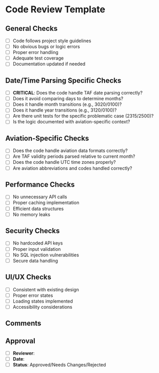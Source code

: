 # Code Review Template

## General Checks
- [ ] Code follows project style guidelines
- [ ] No obvious bugs or logic errors
- [ ] Proper error handling
- [ ] Adequate test coverage
- [ ] Documentation updated if needed

## Date/Time Parsing Specific Checks
- [ ] **CRITICAL**: Does the code handle TAF date parsing correctly?
- [ ] Does it avoid comparing days to determine months?
- [ ] Does it handle month transitions (e.g., 3020/0100)?
- [ ] Does it handle year transitions (e.g., 3120/0100)?
- [ ] Are there unit tests for the specific problematic case (2315/2500)?
- [ ] Is the logic documented with aviation-specific context?

## Aviation-Specific Checks
- [ ] Does the code handle aviation data formats correctly?
- [ ] Are TAF validity periods parsed relative to current month?
- [ ] Does the code handle UTC time zones properly?
- [ ] Are aviation abbreviations and codes handled correctly?

## Performance Checks
- [ ] No unnecessary API calls
- [ ] Proper caching implementation
- [ ] Efficient data structures
- [ ] No memory leaks

## Security Checks
- [ ] No hardcoded API keys
- [ ] Proper input validation
- [ ] No SQL injection vulnerabilities
- [ ] Secure data handling

## UI/UX Checks
- [ ] Consistent with existing design
- [ ] Proper error states
- [ ] Loading states implemented
- [ ] Accessibility considerations

## Comments
<!-- Add specific comments about the changes -->

## Approval
- [ ] **Reviewer**: 
- [ ] **Date**: 
- [ ] **Status**: Approved/Needs Changes/Rejected 